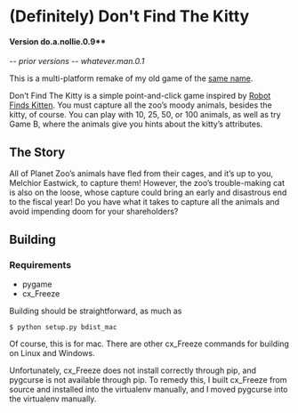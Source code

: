 (Definitely) Don't Find The Kitty
================

#### Version do.a.nollie.0.9**

*-- prior versions --*
*whatever.man.0.1*

This is a multi-platform remake of my old game of the [same name](http://royal-paw.com/games/dont-find-the-kitty/).

Don’t Find The Kitty is a simple point-and-click game inspired by [Robot Finds
Kitten](http://www.robotfindskitten.org/). You must capture all the zoo’s moody
animals, besides the kitty, of course. You can play with 10, 25, 50, or 100
animals, as well as try Game B, where the animals give you hints about the
kitty’s attributes.

The Story
----------------

All of Planet Zoo’s animals have fled from their cages, and it’s up to you,
Melchior Eastwick, to capture them! However, the zoo’s trouble-making cat is
also on the loose, whose capture could bring an early and disastrous end to the
fiscal year! Do you have what it takes to capture all the animals and avoid
impending doom for your shareholders?

Building
----------------

### Requirements

- pygame
- cx_Freeze

Building should be straightforward, as much as

`$ python setup.py bdist_mac`

Of course, this is for mac. There are other cx_Freeze commands for building on
Linux and Windows.

Unfortunately, cx_Freeze does not install correctly through pip, and pygcurse is
not available through pip. To remedy this, I built cx_Freeze from source and
installed into the virtualenv manually, and I moved pygcurse into the virtualenv
manually.
